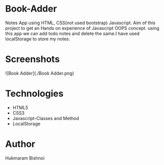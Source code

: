 # Book-Adder
Notes App using HTML, CSS(not used bootstrap) Javascript. Aim of this project to get an Hands on experience of Javascript OOPS concept. using this app we can add todo notes and delete the same.I have used localStorage to store my notes.
# Screenshots
![Book Adder](./Book Adder.png)
# Technologies
* HTML5
* CSS3
* Javascript-Classes and Method
* LocalStorage

# Author
Hukmaram Bishnoi
